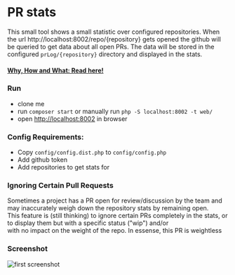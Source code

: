 # PR stats

This small tool shows a small statistic over configured repositories.
When the url http://localhost:8002/repo/{repository} gets opened the github will be queried to get data about all open PRs.
The data will be stored in the configured `prLog/{repository}` directory and displayed in the stats.

#### [Why, How and What: Read here!](https://github.com/dazz/repo-pr-stats/blob/master/doc/why-what-how.md)

### Run

* clone me
* run `composer start` or manually run `php -S localhost:8002 -t web/`
* open <http://localhost:8002> in browser

### Config Requirements:

* Copy `config/config.dist.php` to `config/config.php`
* Add github token
* Add repositories to get stats for

### Ignoring Certain Pull Requests

Sometimes a project has a PR open for review/discussion by the team and may inaccurately weigh down the repository stats by remaining open.  
This feature is (still thinking) to ignore certain PRs completely in the stats, or to display them but with a specific status ("wip") and/or  
with no impact on the weight of the repo. In essense, this PR is weightless

### Screenshot

![first screenshot](https://cloud.githubusercontent.com/assets/182954/4017368/576fd744-2a3f-11e4-9200-29745af1bf13.png)
